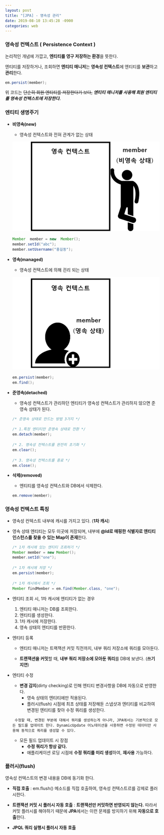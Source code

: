 ```yaml
---
layout: post
title: "[JPA] - 영속성 관리"
date: 2019-08-10 13:45:28 -0900
categories: web
---
```


### **영속성 컨텍스트 ( Persistence Context )**

논리적인 개념에 가깝고, **엔티티를 영구 저장하는 환경**을 뜻한다.

엔티티를 저장하거나, 조회하면 **엔티티 매니저**는 **영속성 컨텍스트**에 엔티티를 **보관**하고 **관리**한다.

```java
em.persist(member);
```

위 코드는 ~~단순히 회원 엔티티를 저장한다기 보다,~~ ***엔티티 매니저를 사용해 회원 엔티티를 영속성 컨텍스트에 저장한다.***

### 엔티티 생명주기

* **비영속(new)**
	* 영속성 컨텍스트와 전혀 관계가 없는 상태

	![new](/assets/image/persistence/new.png)
	```java
	Member  member = new  Member();
	member.setId("abc");
	member.setUsername("홍길동");
	```

* **영속(managed)**
	* 영속성 컨텍스트에 의해 괸리 되는 상태

	![managed](/assets/image/persistence/managed.png)
	```java
	em.persist(member);
	em.find();
	```

* **준영속(detached)**
	* 영속성 컨텍스트가 관리하던 엔티티가 영속성 컨텍스트가 관리하지 않으면 준영속 상태가 된다.
	```java
	/* 준영속 상태로 만드는 방법 3가지 */

	/* 1.특정 엔티티만 준영속 상태로 전환 */
	em.detach(member);

	/* 2. 영속성 컨텍스트를 완전히 초기화 */
	em.clear();

	/* 3. 영속성 컨텍스트를 종료 */
	em.close();
	```
	
* **삭제(removed)**
	*  엔티티를 영속성 컨텍스트와 DB에서 삭제한다.

	```java
	em.remove(member);
	```

### **영속성 컨텍스트 특징**
* 영속성 컨텍스트 내부에 캐시를 가지고 있다. (**1차 캐시**)
* 영속 상태 엔티티는 모두 이곳에 저장되며, 내부에 **@Id로 매핑한 식별자로 엔티티 인스턴스를 찾을 수 있는 Map이 존재**한다.

	```java
	/* 1차 캐시에 있는 엔티티 조회하기 */
	Member member = new Member();
	member.setId("one");

	/* 1차 캐시에 저장 */
	em.persist(member);

	/* 1차 캐시에서 조회 */
	Member findMember = em.find(Member.class, "one");
	```
* 엔티티 조회 시, 1차 캐시에 엔티티가 없는 경우
	1. 엔티티 매니저는 DB를 조회한다.
	2. 엔티티를 생성한다.
	3. 1차 캐시에 저장한다.
	4. 영속 상태의 엔티티를 반환한다.

* 엔티티 등록
	* 엔티티 매니저는 트랙잭션 커밋 직전까지, 내부 쿼리 저장소에 쿼리를 모아둔다.

	* **트랜잭션을 커밋**할 때, **내부 쿼리 저장소에 모아둔 쿼리**를 DB에 보낸다. (**쓰기 지연**)

* 엔티티 수정
	* **변경 감지**(dirty checking)로 인해 엔티티 변경사항을 DB에 자동으로 반영한다.
		* 영속 상태의 엔티티에만 적용된다.
		* 플러시(flush) 시점에 최초 상태를 저장해둔 스냅샷과 엔티티를 비교하여 변경된 엔티티를 찾아 수정 쿼리를 생성한다.
	
	` 수정할 때, 변경된 부분에 대해서 쿼리를 생성하는게 아니라, JPA에서는 기본적으로 모든 필드를 업데이트 한다.
	DynamicUpdate 어노테이션을 사용하면 수정된 데이터만 사용해 동적으로 쿼리를 생성할 수 있다.`
	* 모든 필드 업데이트 시 장점
		* **수정 쿼리가 항상 같다.**
		* 애플리케이션 로딩 시점에 **수정 쿼리를 미리 생성**하여, **재사용** 가능하다.

### 플러시(flush) 
영속성 컨텍스트의 변경 내용을 DB에 동기화 한다.
* **직접 호출** : em.flush() 메소드를 직접 호출하여, 영속성 컨텍스트르를 강제로 플러시한다.

* **트랜잭션 커밋 시 플러시 자동 호출** : **트랜잭션만 커밋하면 반영되지 않는다.** 따라서 커밋 플러시를 해야하기 때문에 **JPA**에서는 이런 문제를 방지하기 위해 **자동으로 호출**한다.

* **JPQL 쿼리 실행시 플러시 자동 호출** 